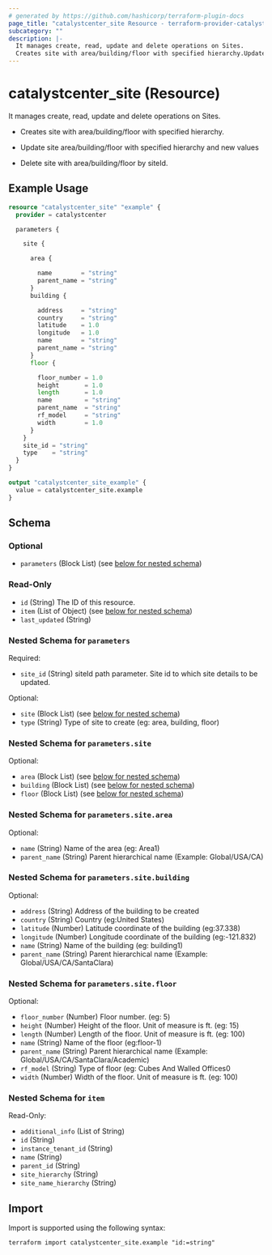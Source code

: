 ```yaml
---
# generated by https://github.com/hashicorp/terraform-plugin-docs
page_title: "catalystcenter_site Resource - terraform-provider-catalystcenter"
subcategory: ""
description: |-
  It manages create, read, update and delete operations on Sites.
  Creates site with area/building/floor with specified hierarchy.Update site area/building/floor with specified hierarchy and new valuesDelete site with area/building/floor by siteId.
---
```


# catalystcenter_site (Resource)

It manages create, read, update and delete operations on Sites.

- Creates site with area/building/floor with specified hierarchy.

- Update site area/building/floor with specified hierarchy and new values

- Delete site with area/building/floor by siteId.

## Example Usage

```terraform
resource "catalystcenter_site" "example" {
  provider = catalystcenter

  parameters {

    site {

      area {

        name        = "string"
        parent_name = "string"
      }
      building {

        address     = "string"
        country     = "string"
        latitude    = 1.0
        longitude   = 1.0
        name        = "string"
        parent_name = "string"
      }
      floor {

        floor_number = 1.0
        height       = 1.0
        length       = 1.0
        name         = "string"
        parent_name  = "string"
        rf_model     = "string"
        width        = 1.0
      }
    }
    site_id = "string"
    type    = "string"
  }
}

output "catalystcenter_site_example" {
  value = catalystcenter_site.example
}
```

<!-- schema generated by tfplugindocs -->
## Schema

### Optional

- `parameters` (Block List) (see [below for nested schema](#nestedblock--parameters))

### Read-Only

- `id` (String) The ID of this resource.
- `item` (List of Object) (see [below for nested schema](#nestedatt--item))
- `last_updated` (String)

<a id="nestedblock--parameters"></a>
### Nested Schema for `parameters`

Required:

- `site_id` (String) siteId path parameter. Site id to which site details to be updated.

Optional:

- `site` (Block List) (see [below for nested schema](#nestedblock--parameters--site))
- `type` (String) Type of site to create (eg: area, building, floor)

<a id="nestedblock--parameters--site"></a>
### Nested Schema for `parameters.site`

Optional:

- `area` (Block List) (see [below for nested schema](#nestedblock--parameters--site--area))
- `building` (Block List) (see [below for nested schema](#nestedblock--parameters--site--building))
- `floor` (Block List) (see [below for nested schema](#nestedblock--parameters--site--floor))

<a id="nestedblock--parameters--site--area"></a>
### Nested Schema for `parameters.site.area`

Optional:

- `name` (String) Name of the area (eg: Area1)
- `parent_name` (String) Parent hierarchical name (Example: Global/USA/CA)


<a id="nestedblock--parameters--site--building"></a>
### Nested Schema for `parameters.site.building`

Optional:

- `address` (String) Address of the building to be created
- `country` (String) Country (eg:United States)
- `latitude` (Number) Latitude coordinate of the building (eg:37.338)
- `longitude` (Number) Longitude coordinate of the building (eg:-121.832)
- `name` (String) Name of the building (eg: building1)
- `parent_name` (String) Parent hierarchical name (Example: Global/USA/CA/SantaClara)


<a id="nestedblock--parameters--site--floor"></a>
### Nested Schema for `parameters.site.floor`

Optional:

- `floor_number` (Number) Floor number. (eg: 5)
- `height` (Number) Height of the floor. Unit of measure is ft. (eg: 15)
- `length` (Number) Length of the floor. Unit of measure is ft. (eg: 100)
- `name` (String) Name of the floor (eg:floor-1)
- `parent_name` (String) Parent hierarchical name (Example: Global/USA/CA/SantaClara/Academic)
- `rf_model` (String) Type of floor (eg: Cubes And Walled Offices0
- `width` (Number) Width of the floor. Unit of measure is ft. (eg: 100)




<a id="nestedatt--item"></a>
### Nested Schema for `item`

Read-Only:

- `additional_info` (List of String)
- `id` (String)
- `instance_tenant_id` (String)
- `name` (String)
- `parent_id` (String)
- `site_hierarchy` (String)
- `site_name_hierarchy` (String)

## Import

Import is supported using the following syntax:

```shell
terraform import catalystcenter_site.example "id:=string"
```
